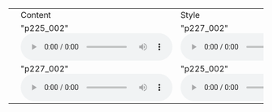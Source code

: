 <table>
  <tr>
    <td></td>
    <td>Content</td>
    <td>Style</td>
    <td>Conversion</td>
  </tr>
  <tr>
    <td></td>
    <td>
          "p225_002"
          <audio controls autoplay>
                <source src="https://github.com/w7852410/audio_sample/raw/main/Conversion/p225/p225_002_mic1.wav" type="audio/mpeg">
          </audio></td>
    <td>
          "p227_002"
          <audio controls autoplay>
                <source src="https://github.com/w7852410/audio_sample/raw/main/Conversion/p227/p227_002_mic1.wav" type="audio/mpeg">
          </audio></td>
    <td>
          "Female_to_Male"
          <audio controls autoplay>
                <source src="https://github.com/w7852410/audio_sample/raw/main/Conversion/900/Female_to_Male_S2VC_same_sentence.wav" type="audio/mpeg">
          </audio></td>
  </tr>
   <tr>
    <td></td>
    <td>
          "p227_002"
          <audio controls autoplay>
                <source src="https://github.com/w7852410/audio_sample/raw/main/Conversion/p227/p227_002_mic1.wav" type="audio/mpeg">
          </audio></td>
    <td>
          "p225_002"
          <audio controls autoplay>
                <source src="https://github.com/w7852410/audio_sample/raw/main/Conversion/p225/p225_002_mic1.wav" type="audio/mpeg">
          </audio></td>
    <td>
          "Male_to_Female"
          <audio controls autoplay>
                <source src="https://github.com/w7852410/audio_sample/raw/main/Conversion/900/Male_to_Female_S2VC_same_sentence.wav" type="audio/mpeg">
          </audio></td>
  </tr>
</table>

